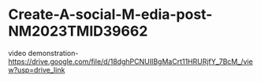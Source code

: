 # Create-A-social-M-edia-post-NM2023TMID39662

video demonstration-https://drive.google.com/file/d/18dghPCNUIIBgMaCrt11HRURjfY_7BcM_/view?usp=drive_link
